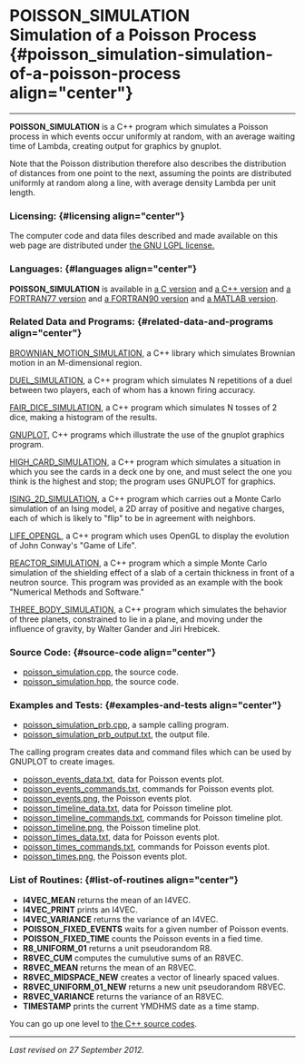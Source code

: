 POISSON\_SIMULATION\
Simulation of a Poisson Process {#poisson_simulation-simulation-of-a-poisson-process align="center"}
===============================

------------------------------------------------------------------------

**POISSON\_SIMULATION** is a C++ program which simulates a Poisson
process in which events occur uniformly at random, with an average
waiting time of Lambda, creating output for graphics by gnuplot.

Note that the Poisson distribution therefore also describes the
distribution of distances from one point to the next, assuming the
points are distributed uniformly at random along a line, with average
density Lambda per unit length.

### Licensing: {#licensing align="center"}

The computer code and data files described and made available on this
web page are distributed under [the GNU LGPL
license.](../../txt/gnu_lgpl.txt)

### Languages: {#languages align="center"}

**POISSON\_SIMULATION** is available in [a C
version](../../c_src/poisson_simulation/poisson_simulation.md) and [a
C++ version](../../master/poisson_simulation/poisson_simulation.md)
and [a FORTRAN77
version](../../f77_src/poisson_simulation/poisson_simulation.md) and
[a FORTRAN90
version](../../f_src/poisson_simulation/poisson_simulation.md) and [a
MATLAB version](../../m_src/poisson_simulation/poisson_simulation.md).

### Related Data and Programs: {#related-data-and-programs align="center"}

[BROWNIAN\_MOTION\_SIMULATION](../../master/brownian_motion_simulation/brownian_motion_simulation.md),
a C++ library which simulates Brownian motion in an M-dimensional
region.

[DUEL\_SIMULATION](../../master/duel_simulation/duel_simulation.md),
a C++ program which simulates N repetitions of a duel between two
players, each of whom has a known firing accuracy.

[FAIR\_DICE\_SIMULATION](../../master/fair_dice_simulation/fair_dice_simulation.md),
a C++ program which simulates N tosses of 2 dice, making a histogram of
the results.

[GNUPLOT](../../master/gnuplot/gnuplot.md), C++ programs which
illustrate the use of the gnuplot graphics program.

[HIGH\_CARD\_SIMULATION](../../master/high_card_simulation/high_card_simulation.md),
a C++ program which simulates a situation in which you see the cards in
a deck one by one, and must select the one you think is the highest and
stop; the program uses GNUPLOT for graphics.

[ISING\_2D\_SIMULATION](../../master/ising_2d_simulation/ising_2d_simulation.md),
a C++ program which carries out a Monte Carlo simulation of an Ising
model, a 2D array of positive and negative charges, each of which is
likely to "flip" to be in agreement with neighbors.

[LIFE\_OPENGL](../../master/life_opengl/life_opengl.md), a C++
program which uses OpenGL to display the evolution of John Conway's
"Game of Life".

[REACTOR\_SIMULATION](../../master/reactor_simulation/reactor_simulation.md),
a C++ program which a simple Monte Carlo simulation of the shielding
effect of a slab of a certain thickness in front of a neutron source.
This program was provided as an example with the book "Numerical Methods
and Software."

[THREE\_BODY\_SIMULATION](../../master/three_body_simulation/three_body_simulation.md),
a C++ program which simulates the behavior of three planets, constrained
to lie in a plane, and moving under the influence of gravity, by Walter
Gander and Jiri Hrebicek.

### Source Code: {#source-code align="center"}

-   [poisson\_simulation.cpp](poisson_simulation.cpp), the source code.
-   [poisson\_simulation.hpp](poisson_simulation.hpp), the source code.

### Examples and Tests: {#examples-and-tests align="center"}

-   [poisson\_simulation\_prb.cpp](poisson_simulation_prb.cpp), a sample
    calling program.
-   [poisson\_simulation\_prb\_output.txt](poisson_simulation_prb_output.txt),
    the output file.

The calling program creates data and command files which can be used by
GNUPLOT to create images.

-   [poisson\_events\_data.txt](poisson_events_data.txt), data for
    Poisson events plot.
-   [poisson\_events\_commands.txt](poisson_events_commands.txt),
    commands for Poisson events plot.
-   [poisson\_events.png](poisson_events.png), the Poisson events plot.
-   [poisson\_timeline\_data.txt](poisson_timeline_data.txt), data for
    Poisson timeline plot.
-   [poisson\_timeline\_commands.txt](poisson_timeline_commands.txt),
    commands for Poisson timeline plot.
-   [poisson\_timeline.png](poisson_timeline.png), the Poisson timeline
    plot.
-   [poisson\_times\_data.txt](poisson_times_data.txt), data for Poisson
    events plot.
-   [poisson\_times\_commands.txt](poisson_times_commands.txt), commands
    for Poisson events plot.
-   [poisson\_times.png](poisson_times.png), the Poisson events plot.

### List of Routines: {#list-of-routines align="center"}

-   **I4VEC\_MEAN** returns the mean of an I4VEC.
-   **I4VEC\_PRINT** prints an I4VEC.
-   **I4VEC\_VARIANCE** returns the variance of an I4VEC.
-   **POISSON\_FIXED\_EVENTS** waits for a given number of Poisson
    events.
-   **POISSON\_FIXED\_TIME** counts the Poisson events in a fied time.
-   **R8\_UNIFORM\_01** returns a unit pseudorandom R8.
-   **R8VEC\_CUM** computes the cumulutive sums of an R8VEC.
-   **R8VEC\_MEAN** returns the mean of an R8VEC.
-   **R8VEC\_MIDSPACE\_NEW** creates a vector of linearly spaced values.
-   **R8VEC\_UNIFORM\_01\_NEW** returns a new unit pseudorandom R8VEC.
-   **R8VEC\_VARIANCE** returns the variance of an R8VEC.
-   **TIMESTAMP** prints the current YMDHMS date as a time stamp.

You can go up one level to [the C++ source codes](../cpp_src.md).

------------------------------------------------------------------------

*Last revised on 27 September 2012.*
